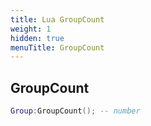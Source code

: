 ```yaml
---
title: Lua GroupCount
weight: 1
hidden: true
menuTitle: GroupCount
---
```

## GroupCount
```lua
Group:GroupCount(); -- number
```